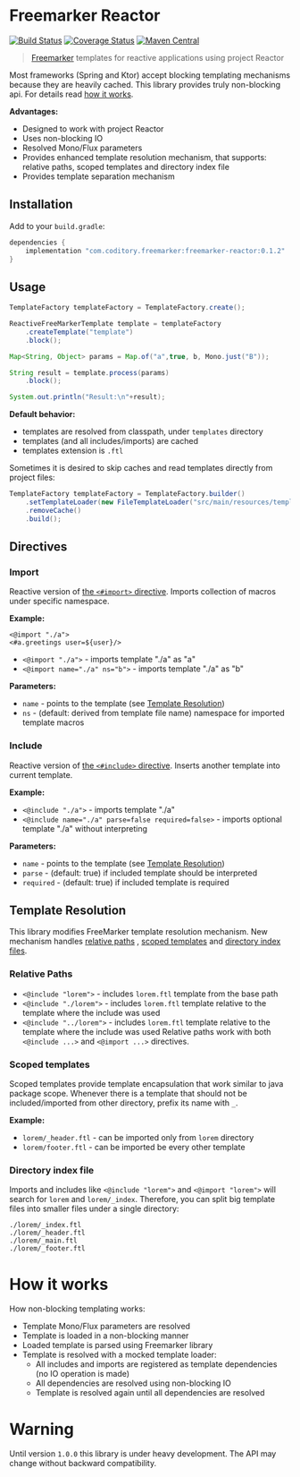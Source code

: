 # Freemarker Reactor

[![Build Status](https://github.com/coditory/freemarker-reactor/workflows/Build/badge.svg)](https://github.com/coditory/freemarker-reactor/actions?query=workflow%3ABuild)
[![Coverage Status](https://coveralls.io/repos/github/coditory/freemarker-reactor/badge.svg)](https://coveralls.io/github/coditory/freemarker-reactor)
[![Maven Central](https://maven-badges.herokuapp.com/maven-central/com.coditory.freemarker/freemarker-reactor/badge.svg)](https://mvnrepository.com/artifact/com.coditory.freemarker/freemarker-reactor)

> [Freemarker](https://freemarker.apache.org/) templates for reactive applications using project Reactor

Most frameworks (Spring and Ktor) accept blocking templating mechanisms because they are heavily cached. This library
provides truly non-blocking api. For details read [how it works](#how-it-works).

**Advantages:**
- Designed to work with project Reactor
- Uses non-blocking IO
- Resolved Mono/Flux parameters
- Provides enhanced template resolution mechanism, that supports: relative paths, scoped templates and directory index file
- Provides template separation mechanism

## Installation

Add to your `build.gradle`:

```gradle
dependencies {
    implementation "com.coditory.freemarker:freemarker-reactor:0.1.2"
}
```

## Usage

```java
TemplateFactory templateFactory = TemplateFactory.create();

ReactiveFreeMarkerTemplate template = templateFactory
    .createTemplate("template")
    .block();

Map<String, Object> params = Map.of("a",true, b, Mono.just("B"));

String result = template.process(params)
    .block();

System.out.println("Result:\n"+result);
```

**Default behavior:**
- templates are resolved from classpath, under `templates` directory
- templates (and all includes/imports) are cached
- templates extension is `.ftl`

Sometimes it is desired to skip caches and read templates directly from 
project files:

```java
TemplateFactory templateFactory = TemplateFactory.builder()
    .setTemplateLoader(new FileTemplateLoader("src/main/resources/templates"))
    .removeCache()
    .build();
```

## Directives

### Import
Reactive version of [the `<#import>` directive](https://freemarker.apache.org/docs/ref_directive_import.html).
Imports collection of macros under specific namespace.

**Example:**
```
<@import "./a">
<#a.greetings user=${user}/>
```

- `<@import "./a">` - imports template "./a" as "a"
- `<@import name="./a" ns="b">` - imports template "./a" as "b"

**Parameters:**
- `name` - points to the template (see [Template Resolution](#template-resolution))
- `ns` - (default: derived from template file name) namespace for imported template macros

### Include
Reactive version of [the `<#include>` directive](https://freemarker.apache.org/docs/ref_directive_include.html).
Inserts another template into current template.

**Example:**
- `<@include "./a">` - imports template "./a"
- `<@include name="./a" parse=false required=false>` - imports optional template "./a" without interpreting

**Parameters:**
- `name` - points to the template (see [Template Resolution](#template-resolution))
- `parse` - (default: true) if included template should be interpreted
- `required` - (default: true) if included template is required

## Template Resolution
This library modifies FreeMarker template resolution mechanism. New mechanism handles [relative paths](#relative-paths)
, [scoped templates](#scoped-templates) and [directory index files](#directory-index-file).

### Relative Paths
- `<@include "lorem">` - includes `lorem.ftl` template from the base path
- `<@include "./lorem">` - includes `lorem.ftl` template relative to the template where the include was used
- `<@include "../lorem">` - includes `lorem.ftl` template relative to the template where the include was used Relative
  paths work with both `<@include ...>` and `<@import ...>` directives.

### Scoped templates
Scoped templates provide template encapsulation that work similar to java package scope. Whenever there is a template
that should not be included/imported from other directory, prefix its name with `_`.

**Example:**
- `lorem/_header.ftl` - can be imported only from `lorem` directory
- `lorem/footer.ftl` - can be imported be every other template

### Directory index file

Imports and includes like `<@include "lorem">` and `<@import "lorem">` will search for `lorem` and `lorem/_index`.
Therefore, you can split big template files into smaller files under a single directory:
```
./lorem/_index.ftl
./lorem/_header.ftl
./lorem/_main.ftl
./lorem/_footer.ftl
```

# How it works
How non-blocking templating works:

- Template Mono/Flux parameters are resolved
- Template is loaded in a non-blocking manner
- Loaded template is parsed using Freemarker library
- Template is resolved with a mocked template loader:
    - All includes and imports are registered as template dependencies (no IO operation is made)
    - All dependencies are resolved using non-blocking IO
    - Template is resolved again until all dependencies are resolved

# Warning
Until version `1.0.0` this library is under heavy development.
The API may change without backward compatibility.
